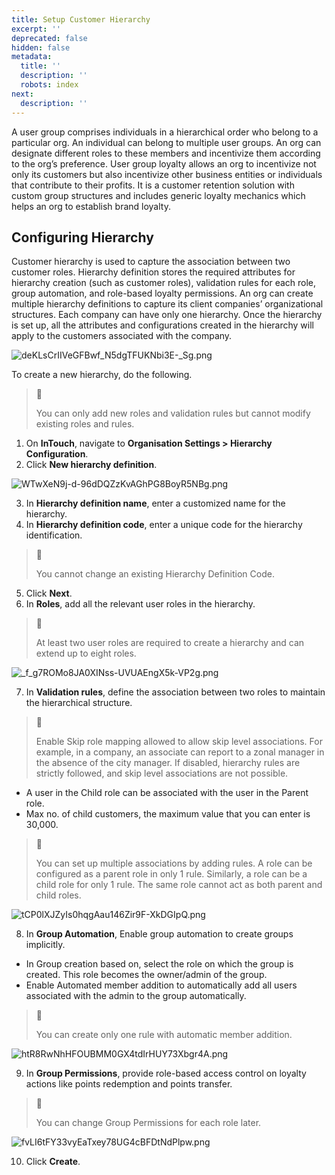 ```yaml
---
title: Setup Customer Hierarchy
excerpt: ''
deprecated: false
hidden: false
metadata:
  title: ''
  description: ''
  robots: index
next:
  description: ''
---
```

A user group comprises individuals in a hierarchical order who belong to a particular org. An individual can belong to multiple user groups. An org can designate different roles to these members and incentivize them according to the org’s preference. User group loyalty allows an org to incentivize not only its customers but also incentivize other business entities or individuals that contribute to their profits. It is a customer retention solution with custom group structures and includes generic loyalty mechanics which helps an org to establish brand loyalty.

## Configuring Hierarchy

Customer hierarchy is used to capture the association between two customer roles. Hierarchy definition stores the required attributes for hierarchy creation (such as customer roles), validation rules for each role, group automation, and role-based loyalty permissions. An org can create multiple hierarchy definitions to capture its client companies’ organizational structures. Each company can have only one hierarchy. Once the hierarchy is set up, all the attributes and configurations created in the hierarchy will apply to the customers associated with the company.

![](https://files.readme.io/122a7d0-deKLsCrIIVeGFBwf_N5dgTFUKNbi3E-_Sg.png "deKLsCrIIVeGFBwf_N5dgTFUKNbi3E-_Sg.png")

To create a new hierarchy, do the following.

> 📘
>
> You can only add new roles and validation rules but cannot modify existing roles and rules.

1. On **InTouch**, navigate to **Organisation Settings > Hierarchy Configuration**.
2. Click **New hierarchy definition**.

![](https://files.readme.io/a54d74f-WTwXeN9j-d-96dDQZzKvAGhPG8BoyR5NBg.png "WTwXeN9j-d-96dDQZzKvAGhPG8BoyR5NBg.png")

3. In **Hierarchy definition name**, enter a customized name for the hierarchy.
4. In **Hierarchy definition code**, enter a unique code for the hierarchy identification.

> 📘
>
> You cannot change an existing Hierarchy Definition Code.

5. Click **Next**.
6. In **Roles**, add all the relevant user roles in the hierarchy.

> 📘
>
> At least two user roles are required to create a hierarchy and can extend up to eight roles.

![](https://files.readme.io/073c6d6-_f_g7ROMo8JA0XINss-UVUAEngX5k-VP2g.png "_f_g7ROMo8JA0XINss-UVUAEngX5k-VP2g.png")

7. In **Validation rules**, define the association between two roles to maintain the hierarchical structure.

> 📘
>
> Enable Skip role mapping allowed to allow skip level associations. For example, in a company, an associate can report to a zonal manager in the absence of the city manager. If disabled, hierarchy rules are strictly followed, and skip level associations are not possible.

* A user in the Child role can be associated with the user in the Parent role.
* Max no. of child customers, the maximum value that you can enter is 30,000.

> 📘
>
> You can set up multiple associations by adding rules. A role can be configured as a parent role in only 1 rule. Similarly, a role can be a child role for only 1 rule. The same role cannot act as both parent and child roles.

![](https://files.readme.io/47cec26-tCP0lXJZyIs0hqgAau146Zir9F-XkDGIpQ.png "tCP0lXJZyIs0hqgAau146Zir9F-XkDGIpQ.png")

8. In **Group Automation**, Enable group automation to create groups implicitly.

* In Group creation based on, select the role on which the group is created. This role becomes the owner/admin of the group.
* Enable Automated member addition to automatically add all users associated with the admin to the group automatically.

> 📘
>
> You can create only one rule with automatic member addition.

![](https://files.readme.io/0df5bd0-htR8RwNhHFOUBMM0GX4tdIrHUY73Xbgr4A.png "htR8RwNhHFOUBMM0GX4tdIrHUY73Xbgr4A.png")

9. In **Group Permissions**, provide role-based access control on loyalty actions like points redemption and points transfer.

> 📘
>
> You can change Group Permissions for each role later.

![](https://files.readme.io/82a9a6c-fvLI6tFY33vyEaTxey78UG4cBFDtNdPlpw.png "fvLI6tFY33vyEaTxey78UG4cBFDtNdPlpw.png")

10. Click **Create**.
